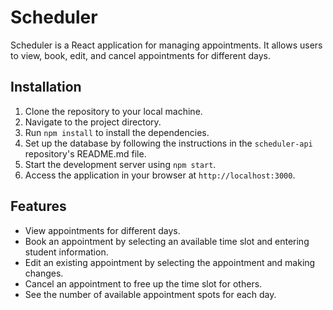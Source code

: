 # Scheduler

Scheduler is a React application for managing appointments. It allows users to view, book, edit, and cancel appointments for different days.

## Installation

1. Clone the repository to your local machine.
2. Navigate to the project directory.
3. Run `npm install` to install the dependencies.
4. Set up the database by following the instructions in the `scheduler-api` repository's README.md file.
5. Start the development server using `npm start`.
6. Access the application in your browser at `http://localhost:3000`.

## Features

- View appointments for different days.
- Book an appointment by selecting an available time slot and entering student information.
- Edit an existing appointment by selecting the appointment and making changes.
- Cancel an appointment to free up the time slot for others.
- See the number of available appointment spots for each day.
